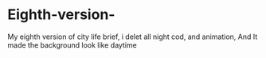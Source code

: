 # Eighth-version-
My eighth version of city life brief, i delet all night cod, and animation, And It made the background look like daytime
